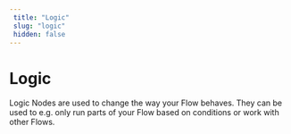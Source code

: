 ```yaml
---
 title: "Logic" 
 slug: "logic" 
 hidden: false 
---
```

# Logic

Logic Nodes are used to change the way your Flow behaves. They can be used to e.g. only run parts of your Flow based on conditions or work with other Flows.

